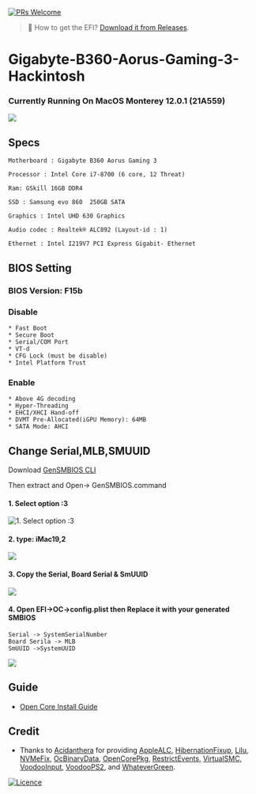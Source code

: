[![PRs Welcome](https://img.shields.io/badge/PRs-welcome-brightgreen.svg?style=flat-square)](http://makeapullrequest.com)

> :file_folder: How to get the EFI? [Download it from Releases](https://github.com/sohagmahin/Gigabyte-B360-Aorus-Gaming-3-Hackintosh/releases).

# Gigabyte-B360-Aorus-Gaming-3-Hackintosh

### Currently Running On MacOS Monterey 12.0.1 (21A559)

![](https://github.com/sohagmahin/Gigabyte-B360-Aorus-Gaming-3-Hackintosh/blob/main/screenshots/specs.png)

## Specs

```
Motherboard : Gigabyte B360 Aorus Gaming 3

Processor : Intel Core i7-8700 (6 core, 12 Threat)

Ram: GSkill 16GB DDR4

SSD : Samsung evo 860  250GB SATA

Graphics : Intel UHD 630 Graphics

Audio codec : Realtek® ALC892 (Layout-id : 1)

Ethernet : Intel I219V7 PCI Express Gigabit- Ethernet
```

## BIOS Setting

### BIOS Version: F15b

### Disable

```
* Fast Boot
* Secure Boot
* Serial/COM Port
* VT-d
* CFG Lock (must be disable)
* Intel Platform Trust

```

### Enable

```
* Above 4G decoding
* Hyper-Threading
* EHCI/XHCI Hand-off
* DVMT Pre-Allocated(iGPU Memory): 64MB
* SATA Mode: AHCI
```

## Change Serial,MLB,SMUUID

Download [GenSMBIOS CLI](https://github.com/corpnewt/GenSMBIOS)

Then extract and Open-> GenSMBIOS.command

#### 1. Select option :3

![](https://github.com/sohagmahin/Gigabyte-B360-Aorus-Gaming-3-Hackintosh/blob/main/screenshots/1.png "1. Select option :3")

#### 2. type: iMac19,2

![](https://github.com/sohagmahin/Gigabyte-B360-Aorus-Gaming-3-Hackintosh/blob/main/screenshots/2.png)

#### 3. Copy the Serial, Board Serial & SmUUID

![](https://github.com/sohagmahin/Gigabyte-B360-Aorus-Gaming-3-Hackintosh/blob/main/screenshots/3.png)

#### 4. Open EFI->OC->config.plist then Replace it with your generated SMBIOS

```
Serial -> SystemSerialNumber
Board Serila -> MLB
SmUUID ->SystemUUID
```

![](https://github.com/sohagmahin/Gigabyte-B360-Aorus-Gaming-3-Hackintosh/blob/main/screenshots/4.png)

## Guide<br>

- [Open Core Install Guide](https://dortania.github.io/OpenCore-Install-Guide/)

## Credit<br>

- Thanks to [Acidanthera](https://github.com/acidanthera) for providing [AppleALC](https://github.com/acidanthera/AppleALC), [HibernationFixup](https://github.com/acidanthera/HibernationFixup), [Lilu](https://github.com/acidanthera/Lilu), [NVMeFix](https://github.com/acidanthera/NVMeFix), [OcBinaryData](https://github.com/acidanthera/OcBinaryData), [OpenCorePkg](https://github.com/acidanthera/OpenCorePkg), [RestrictEvents](https://github.com/acidanthera/RestrictEvents), [VirtualSMC](https://github.com/acidanthera/VirtualSMC), [VoodooInput](https://github.com/acidanthera/VoodooInput), [VoodooPS2](https://github.com/acidanthera/VoodooPS2), and [WhateverGreen](https://github.com/acidanthera/WhateverGreen).


[![Licence](https://img.shields.io/github/license/Ileriayo/markdown-badges?style=for-the-badge)](./LICENSE)
